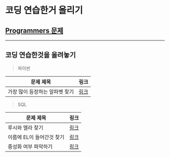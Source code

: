 # 코딩 연습한거 올리기

## [Programmers 문제](https://programmers.co.kr/)
***
## 코딩 연습한것을 올려놓기
> 파이썬

  |문제 제목|링크|
  |-------------|---------|
  |가장 많이 등장하는 알파벳 찾기|[링크](https://github.com/joesiheon496/coding_test_practice/blob/master/python/%EA%B0%80%EC%9E%A5_%EB%A7%8E%EC%9D%B4_%EB%93%B1%EC%9E%A5%ED%95%98%EB%8A%94_%EC%95%8C%ED%8C%8C%EB%B2%B3_%EC%B0%BE%EA%B8%B0.md)|
> SQL


  |문제 제목|링크|
  |-------------|-----|
  |루시와 엘라 찾기|[링크](https://github.com/joesiheon496/coding_test_practice/blob/master/SQL/%EB%A3%A8%EC%8B%9C%EC%99%80%EC%97%98%EB%9D%BC%EC%B0%BE%EA%B8%B0.md)|
|이름에 EL이 들어간것 찾기|[링크](https://github.com/joesiheon496/coding_test_practice/blob/master/SQL/%EC%9D%B4%EB%A6%84%EC%97%90%20EL%EC%9D%B4%20%EB%93%A4%EC%96%B4%EA%B0%80%EB%8A%94%EA%B2%83%20%EC%B0%BE%EA%B8%B0.md)|
|중성화 여부 파악하기|[링크](https://github.com/joesiheon496/coding_test_practice/tree/master/SQL)|
